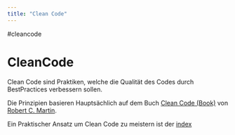 ```yaml
---
title: "Clean Code"
---
```

#cleancode 
# CleanCode
Clean Code sind Praktiken, welche die Qualität des Codes durch BestPractices verbessern sollen.

Die Prinzipien basieren Hauptsächlich auf dem Buch [Clean Code (Book)](Clean%20Code%20(Book)) von [Robert C. Martin](docs/main/CleanCode/1.%20CleanCodeDeveloper/Robert%20C.%20Martin.md).

Ein Praktischer Ansatz um Clean Code zu meistern ist der [index](/docs/main/CleanCode/CleanCodeDeveloper/index)

